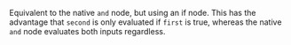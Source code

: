 Equivalent to the native `and` node, but using an if node. This has the advantage that `second` is only evaluated if `first` is true, whereas the native `and` node evaluates both inputs regardless.